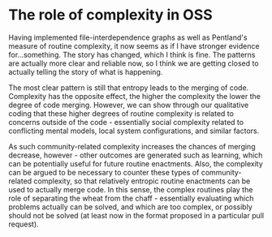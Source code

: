 # The role of complexity in OSS
Having implemented file-interdependence graphs as well as Pentland's measure of routine complexity, it now seems as if I have stronger evidence for...something. The story has changed, which I think is fine. The patterns are actually more clear and reliable now, so I think we are getting closed to actually telling the story of what is happening.

The most clear pattern is still that entropy leads to the merging of code. Complexity has the opposite effect, the higher the complexity the lower the degree of code merging. However, we can show through our qualitative coding that these higher degrees of routine complexity is related to concerns outside of the code - essentially social complexity related to conflicting mental models, local system configurations, and similar factors.

As such community-related complexity increases the chances of merging decrease, however - other outcomes are generated such as learning, which can be potentially useful for future routine enactments. Also, the complexity can be argued to be necessary to counter these types of community-related complexity, so that relatively entropic routine enactments can be used to actually merge code. In this sense, the complex routines play the role of separating the wheat from the chaff - essentially evaluating which problems actually can be solved, and which are too complex, or possibly should not be solved (at least now in the format proposed in a particular pull request).
